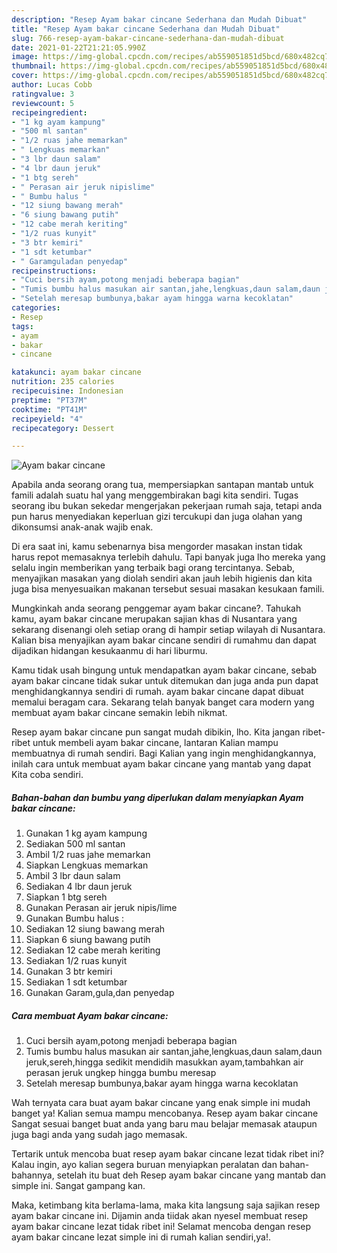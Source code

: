 ```yaml
---
description: "Resep Ayam bakar cincane Sederhana dan Mudah Dibuat"
title: "Resep Ayam bakar cincane Sederhana dan Mudah Dibuat"
slug: 766-resep-ayam-bakar-cincane-sederhana-dan-mudah-dibuat
date: 2021-01-22T21:21:05.990Z
image: https://img-global.cpcdn.com/recipes/ab559051851d5bcd/680x482cq70/ayam-bakar-cincane-foto-resep-utama.jpg
thumbnail: https://img-global.cpcdn.com/recipes/ab559051851d5bcd/680x482cq70/ayam-bakar-cincane-foto-resep-utama.jpg
cover: https://img-global.cpcdn.com/recipes/ab559051851d5bcd/680x482cq70/ayam-bakar-cincane-foto-resep-utama.jpg
author: Lucas Cobb
ratingvalue: 3
reviewcount: 5
recipeingredient:
- "1 kg ayam kampung"
- "500 ml santan"
- "1/2 ruas jahe memarkan"
- " Lengkuas memarkan"
- "3 lbr daun salam"
- "4 lbr daun jeruk"
- "1 btg sereh"
- " Perasan air jeruk nipislime"
- " Bumbu halus "
- "12 siung bawang merah"
- "6 siung bawang putih"
- "12 cabe merah keriting"
- "1/2 ruas kunyit"
- "3 btr kemiri"
- "1 sdt ketumbar"
- " Garamguladan penyedap"
recipeinstructions:
- "Cuci bersih ayam,potong menjadi beberapa bagian"
- "Tumis bumbu halus masukan air santan,jahe,lengkuas,daun salam,daun jeruk,sereh,hingga sedikit mendidih masukkan ayam,tambahkan air perasan jeruk ungkep hingga bumbu meresap"
- "Setelah meresap bumbunya,bakar ayam hingga warna kecoklatan"
categories:
- Resep
tags:
- ayam
- bakar
- cincane

katakunci: ayam bakar cincane 
nutrition: 235 calories
recipecuisine: Indonesian
preptime: "PT37M"
cooktime: "PT41M"
recipeyield: "4"
recipecategory: Dessert

---
```



![Ayam bakar cincane](https://img-global.cpcdn.com/recipes/ab559051851d5bcd/680x482cq70/ayam-bakar-cincane-foto-resep-utama.jpg)

Apabila anda seorang orang tua, mempersiapkan santapan mantab untuk famili adalah suatu hal yang menggembirakan bagi kita sendiri. Tugas seorang ibu bukan sekedar mengerjakan pekerjaan rumah saja, tetapi anda pun harus menyediakan keperluan gizi tercukupi dan juga olahan yang dikonsumsi anak-anak wajib enak.

Di era  saat ini, kamu sebenarnya bisa mengorder masakan instan tidak harus repot memasaknya terlebih dahulu. Tapi banyak juga lho mereka yang selalu ingin memberikan yang terbaik bagi orang tercintanya. Sebab, menyajikan masakan yang diolah sendiri akan jauh lebih higienis dan kita juga bisa menyesuaikan makanan tersebut sesuai masakan kesukaan famili. 



Mungkinkah anda seorang penggemar ayam bakar cincane?. Tahukah kamu, ayam bakar cincane merupakan sajian khas di Nusantara yang sekarang disenangi oleh setiap orang di hampir setiap wilayah di Nusantara. Kalian bisa menyajikan ayam bakar cincane sendiri di rumahmu dan dapat dijadikan hidangan kesukaanmu di hari liburmu.

Kamu tidak usah bingung untuk mendapatkan ayam bakar cincane, sebab ayam bakar cincane tidak sukar untuk ditemukan dan juga anda pun dapat menghidangkannya sendiri di rumah. ayam bakar cincane dapat dibuat memalui beragam cara. Sekarang telah banyak banget cara modern yang membuat ayam bakar cincane semakin lebih nikmat.

Resep ayam bakar cincane pun sangat mudah dibikin, lho. Kita jangan ribet-ribet untuk membeli ayam bakar cincane, lantaran Kalian mampu membuatnya di rumah sendiri. Bagi Kalian yang ingin menghidangkannya, inilah cara untuk membuat ayam bakar cincane yang mantab yang dapat Kita coba sendiri.

<!--inarticleads1-->

##### Bahan-bahan dan bumbu yang diperlukan dalam menyiapkan Ayam bakar cincane:

1. Gunakan 1 kg ayam kampung
1. Sediakan 500 ml santan
1. Ambil 1/2 ruas jahe memarkan
1. Siapkan  Lengkuas memarkan
1. Ambil 3 lbr daun salam
1. Sediakan 4 lbr daun jeruk
1. Siapkan 1 btg sereh
1. Gunakan  Perasan air jeruk nipis/lime
1. Gunakan  Bumbu halus :
1. Sediakan 12 siung bawang merah
1. Siapkan 6 siung bawang putih
1. Sediakan 12 cabe merah keriting
1. Sediakan 1/2 ruas kunyit
1. Gunakan 3 btr kemiri
1. Sediakan 1 sdt ketumbar
1. Gunakan  Garam,gula,dan penyedap




<!--inarticleads2-->

##### Cara membuat Ayam bakar cincane:

1. Cuci bersih ayam,potong menjadi beberapa bagian
1. Tumis bumbu halus masukan air santan,jahe,lengkuas,daun salam,daun jeruk,sereh,hingga sedikit mendidih masukkan ayam,tambahkan air perasan jeruk ungkep hingga bumbu meresap
1. Setelah meresap bumbunya,bakar ayam hingga warna kecoklatan




Wah ternyata cara buat ayam bakar cincane yang enak simple ini mudah banget ya! Kalian semua mampu mencobanya. Resep ayam bakar cincane Sangat sesuai banget buat anda yang baru mau belajar memasak ataupun juga bagi anda yang sudah jago memasak.

Tertarik untuk mencoba buat resep ayam bakar cincane lezat tidak ribet ini? Kalau ingin, ayo kalian segera buruan menyiapkan peralatan dan bahan-bahannya, setelah itu buat deh Resep ayam bakar cincane yang mantab dan simple ini. Sangat gampang kan. 

Maka, ketimbang kita berlama-lama, maka kita langsung saja sajikan resep ayam bakar cincane ini. Dijamin anda tiidak akan nyesel membuat resep ayam bakar cincane lezat tidak ribet ini! Selamat mencoba dengan resep ayam bakar cincane lezat simple ini di rumah kalian sendiri,ya!.

